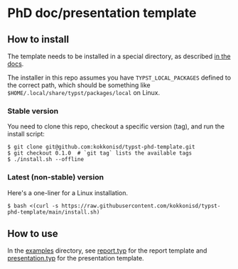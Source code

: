 # PhD doc/presentation template


## How to install

The template needs to be installed in a special directory, as described [in the
docs](https://github.com/typst/packages?tab=readme-ov-file#local-packages).

The installer in this repo assumes you have `TYPST_LOCAL_PACKAGES` defined to the correct path,
which should be something like `$HOME/.local/share/typst/packages/local` on Linux.


### Stable version

You need to clone this repo, checkout a specific version (tag), and run the install script:
```console
$ git clone git@github.com:kokkonisd/typst-phd-template.git
$ git checkout 0.1.0  # `git tag` lists the available tags
$ ./install.sh --offline
```


### Latest (non-stable) version

Here's a one-liner for a Linux installation.
```console
$ bash <(curl -s https://raw.githubusercontent.com/kokkonisd/typst-phd-template/main/install.sh)
```


## How to use

In the [examples](examples) directory, see  [report.typ](examples/report.typ) for the report
template and [presentation.typ](examples/presentation.typ) for the presentation template.

